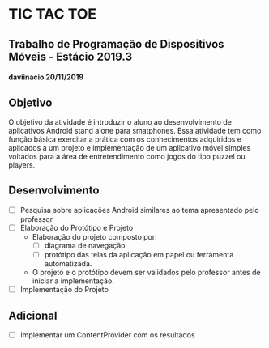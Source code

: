 # TIC TAC TOE
## Trabalho de Programação de Dispositivos Móveis - Estácio 2019.3
#### daviinacio 20/11/2019

## Objetivo
O objetivo da atividade é introduzir o aluno ao desenvolvimento de aplicativos Android
stand alone para smatphones. Essa atividade tem como função básica exercitar a prática
com os conhecimentos adquiridos e aplicados a um projeto e implementação de um
aplicativo móvel simples voltados para a área de entretendimento como jogos do tipo
puzzel ou players.

## Desenvolvimento
- [ ] Pesquisa sobre aplicações Android similares ao tema apresentado pelo professor
- [ ] Elaboração do Protótipo e Projeto
    - Elaboração do projeto composto por:
        - [ ] diagrama de navegação
        - [ ] protótipo das telas da aplicação em papel ou ferramenta automatizada.
    - O projeto e o protótipo devem ser validados pelo professor antes de iniciar a implementação.
- [ ] Implementação do Projeto

## Adicional
- [ ] Implementar um ContentProvider com os resultados
